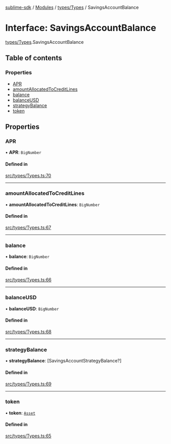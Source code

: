 [sublime-sdk](../README.md) / [Modules](../modules.md) / [types/Types](../modules/types_Types.md) / SavingsAccountBalance

# Interface: SavingsAccountBalance

[types/Types](../modules/types_Types.md).SavingsAccountBalance

## Table of contents

### Properties

- [APR](types_Types.SavingsAccountBalance.md#apr)
- [amountAllocatedToCreditLines](types_Types.SavingsAccountBalance.md#amountallocatedtocreditlines)
- [balance](types_Types.SavingsAccountBalance.md#balance)
- [balanceUSD](types_Types.SavingsAccountBalance.md#balanceusd)
- [strategyBalance](types_Types.SavingsAccountBalance.md#strategybalance)
- [token](types_Types.SavingsAccountBalance.md#token)

## Properties

### APR

• **APR**: `BigNumber`

#### Defined in

[src/types/Types.ts:70](https://github.com/sublime-finance/sublime-sdk/blob/c26eed8/src/types/Types.ts#L70)

___

### amountAllocatedToCreditLines

• **amountAllocatedToCreditLines**: `BigNumber`

#### Defined in

[src/types/Types.ts:67](https://github.com/sublime-finance/sublime-sdk/blob/c26eed8/src/types/Types.ts#L67)

___

### balance

• **balance**: `BigNumber`

#### Defined in

[src/types/Types.ts:66](https://github.com/sublime-finance/sublime-sdk/blob/c26eed8/src/types/Types.ts#L66)

___

### balanceUSD

• **balanceUSD**: `BigNumber`

#### Defined in

[src/types/Types.ts:68](https://github.com/sublime-finance/sublime-sdk/blob/c26eed8/src/types/Types.ts#L68)

___

### strategyBalance

• **strategyBalance**: [SavingsAccountStrategyBalance?]

#### Defined in

[src/types/Types.ts:69](https://github.com/sublime-finance/sublime-sdk/blob/c26eed8/src/types/Types.ts#L69)

___

### token

• **token**: [`Asset`](types_Types.Asset.md)

#### Defined in

[src/types/Types.ts:65](https://github.com/sublime-finance/sublime-sdk/blob/c26eed8/src/types/Types.ts#L65)
